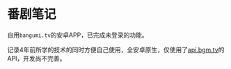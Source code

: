 # 番剧笔记

自用`bangumi.tv`的安卓APP，已完成未登录的功能。

记录4年前所学的技术的同时方便自己使用，全安卓原生，仅使用了[api.bgm.tv](https://bangumi.github.io/api/)的API，开发尚不完善。
